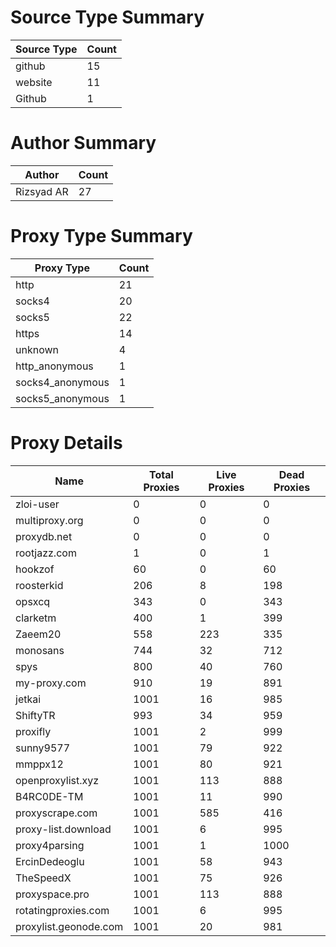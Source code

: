 # Source Type Summary

| Source Type | Count |
|-------------|-------|
| github | 15 |
| website | 11 |
| Github | 1 |


# Author Summary

| Author | Count |
|--------|-------|
| Rizsyad AR | 27 |


# Proxy Type Summary

| Proxy Type | Count |
|------------|-------|
| http | 21 |
| socks4 | 20 |
| socks5 | 22 |
| https | 14 |
| unknown | 4 |
| http_anonymous | 1 |
| socks4_anonymous | 1 |
| socks5_anonymous | 1 |


# Proxy Details

| Name | Total Proxies | Live Proxies | Dead Proxies |
|------|---------------|--------------|---------------|
| zloi-user | 0 | 0 | 0 |
| multiproxy.org | 0 | 0 | 0 |
| proxydb.net | 0 | 0 | 0 |
| rootjazz.com | 1 | 0 | 1 |
| hookzof | 60 | 0 | 60 |
| roosterkid | 206 | 8 | 198 |
| opsxcq | 343 | 0 | 343 |
| clarketm | 400 | 1 | 399 |
| Zaeem20 | 558 | 223 | 335 |
| monosans | 744 | 32 | 712 |
| spys | 800 | 40 | 760 |
| my-proxy.com | 910 | 19 | 891 |
| jetkai | 1001 | 16 | 985 |
| ShiftyTR | 993 | 34 | 959 |
| proxifly | 1001 | 2 | 999 |
| sunny9577 | 1001 | 79 | 922 |
| mmppx12 | 1001 | 80 | 921 |
| openproxylist.xyz | 1001 | 113 | 888 |
| B4RC0DE-TM | 1001 | 11 | 990 |
| proxyscrape.com | 1001 | 585 | 416 |
| proxy-list.download | 1001 | 6 | 995 |
| proxy4parsing | 1001 | 1 | 1000 |
| ErcinDedeoglu | 1001 | 58 | 943 |
| TheSpeedX | 1001 | 75 | 926 |
| proxyspace.pro | 1001 | 113 | 888 |
| rotatingproxies.com | 1001 | 6 | 995 |
| proxylist.geonode.com | 1001 | 20 | 981 |
